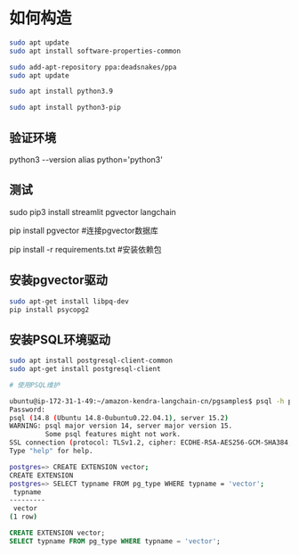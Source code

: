 # 如何构造


```bash
sudo apt update
sudo apt install software-properties-common

sudo add-apt-repository ppa:deadsnakes/ppa
sudo apt update

sudo apt install python3.9

sudo apt install python3-pip
```

## 验证环境

python3 --version
alias python='python3'

## 测试

sudo pip3 install streamlit pgvector langchain 

pip install pgvector #连接pgvector数据库

pip install -r requirements.txt #安装依赖包

## 安装pgvector驱动
    
```bash
sudo apt-get install libpq-dev
pip install psycopg2

```

## 安装PSQL环境驱动

```bash
sudo apt install postgresql-client-common   
sudo apt-get install postgresql-client

# 使用PSQL维护

ubuntu@ip-172-31-1-49:~/amazon-kendra-langchain-cn/pgsamples$ psql -h postgres.cypjqpec31mg.ap-southeast-1.rds.amazonaws.com -U postgres -d postgres -W
Password:
psql (14.8 (Ubuntu 14.8-0ubuntu0.22.04.1), server 15.2)
WARNING: psql major version 14, server major version 15.
         Some psql features might not work.
SSL connection (protocol: TLSv1.2, cipher: ECDHE-RSA-AES256-GCM-SHA384, bits: 256, compression: off)
Type "help" for help.

postgres=> CREATE EXTENSION vector;
CREATE EXTENSION
postgres=> SELECT typname FROM pg_type WHERE typname = 'vector';
 typname
---------
 vector
(1 row)
```

```sql
CREATE EXTENSION vector;
SELECT typname FROM pg_type WHERE typname = 'vector';
```